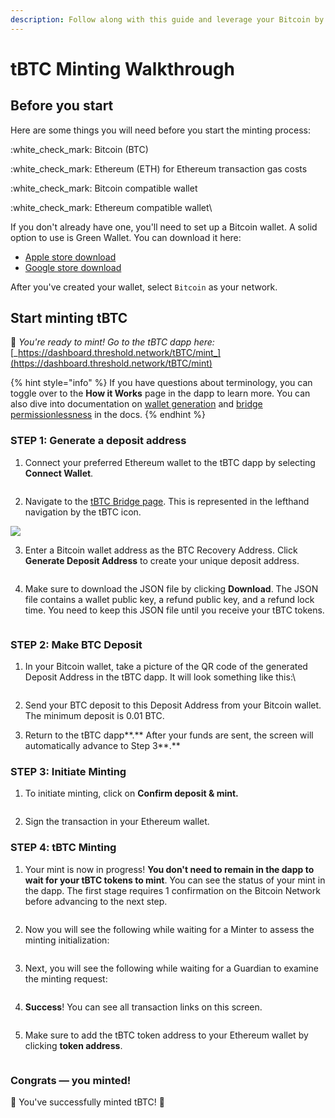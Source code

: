 ```yaml
---
description: Follow along with this guide and leverage your Bitcoin by minting tBTC.
---
```


# tBTC Minting Walkthrough

## Before you start

Here are some things you will need before you start the minting process:

:white\_check\_mark: Bitcoin (BTC)

:white\_check\_mark: Ethereum (ETH) for Ethereum transaction gas costs

:white\_check\_mark: Bitcoin compatible wallet

:white\_check\_mark: Ethereum compatible wallet\


If you don't already have one, you'll need to set up a Bitcoin wallet. A solid option to use is Green Wallet. You can download it here:

* [Apple store download](https://apps.apple.com/us/app/green-bitcoin-wallet/id1402243590)
* [Google store download](https://play.google.com/store/apps/details?id=com.greenaddress.greenbits\_android\_wallet\&gl=US\&pli=1)

After you've created your wallet, select `Bitcoin` as your network.



## Start minting tBTC

:tada: _You're ready to mint! Go to the tBTC dapp here:_ [_https://dashboard.threshold.network/tBTC/mint_](https://dashboard.threshold.network/tBTC/mint)

{% hint style="info" %}
If you have questions about terminology, you can toggle over to the **How it Works** page in the dapp to learn more. You can also dive into documentation on [wallet generation](https://docs.threshold.network/applications/tbtc-v2/wallet-generation) and [bridge permissionlessness](https://docs.threshold.network/applications/tbtc-v2/the-path-to-permissionlessness) in the docs.
{% endhint %}

### STEP 1: Generate a deposit address

1. Connect your preferred Ethereum wallet to the tBTC dapp by selecting **Connect Wallet**.

<img src="../.gitbook/assets/Connect Wallet.png" alt="" data-size="original">

2. Navigate to the [tBTC Bridge page](https://dashboard.threshold.network/tBTC/mint). This is represented in the lefthand navigation by the tBTC icon.

![](<../.gitbook/assets/tBTC Icon.png>)

3. Enter a Bitcoin wallet address as the BTC Recovery Address. Click **Generate Deposit Address** to create your unique deposit address.

<figure><img src="../.gitbook/assets/Step 1.png" alt=""><figcaption></figcaption></figure>

4. Make sure to download the JSON file by clicking **Download**. The JSON file contains a wallet public key, a refund public key, and a refund lock time. You need to keep this JSON file until you receive your tBTC tokens.

<figure><img src="../.gitbook/assets/JSON (1).png" alt=""><figcaption></figcaption></figure>

### STEP 2: Make BTC Deposit

1.  In your Bitcoin wallet, take a picture of the QR code of the generated Deposit Address in the tBTC dapp. It will look something like this:\


    <figure><img src="../.gitbook/assets/Step 2 (2).png" alt=""><figcaption></figcaption></figure>
2. Send your BTC deposit to this Deposit Address from your Bitcoin wallet. The minimum deposit is 0.01 BTC.
3. Return to the tBTC dapp**.** After your funds are sent, the screen will automatically advance to Step 3**.**



### **STEP 3: Initiate Minting**

1. To initiate minting, click on **Confirm deposit & mint.**

<figure><img src="../.gitbook/assets/Step 3.png" alt=""><figcaption></figcaption></figure>

2. Sign the transaction in your Ethereum wallet.

### STEP 4: tBTC Minting

1. Your mint is now in progress! **You don't need to remain in the dapp to wait for your tBTC tokens to mint**. You can see the status of your mint in the dapp. The first stage requires 1 confirmation on the Bitcoin Network before advancing to the next step.

<figure><img src="../.gitbook/assets/Minting Progress.png" alt=""><figcaption></figcaption></figure>

2. Now you will see the following while waiting for a Minter to assess the minting initialization:

<figure><img src="../.gitbook/assets/Minting Progress 2.png" alt=""><figcaption></figcaption></figure>

3. Next, you will see the following while waiting for a Guardian to examine the minting request:

<figure><img src="../.gitbook/assets/Minting Progress 3.png" alt=""><figcaption></figcaption></figure>

4. **Success**! You can see all transaction links on this screen.

<figure><img src="../.gitbook/assets/Minting Progress 4.png" alt=""><figcaption></figcaption></figure>

5. Make sure to add the tBTC token address to your Ethereum wallet by clicking **token address**.&#x20;

<figure><img src="../.gitbook/assets/token address.png" alt=""><figcaption></figcaption></figure>

### Congrats — you minted! &#x20;

:tada: You've successfully minted tBTC! :tada:

